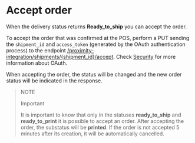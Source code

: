 # Accept order

When the delivery status returns **Ready_to_ship** you can accept the order.

To accept the order that was confirmed at the POS, perform a PUT sending the `shipment_id` and `access_token` (generated by the OAuth authentication process) to the endpoint [/proximity-integration/shipments/{shipment_id}/accept](/developers/en/reference/mp_delivery/_proximity-integration_shipments_shipment_id_accept/put). Check [Security](/developers/en/guides/additional-content/security/oauth/introduction) for more information about OAuth.

When accepting the order, the status will be changed and the new order status will be indicated in the response.

> NOTE
>
> Important
>
> It is important to know that only in the statuses **ready_to_ship** and **ready_to_print** it is possible to accept an order. After accepting the order, the substatus will be **printed**. If the order is not accepted 5 minutes after its creation, it will be automatically cancelled.